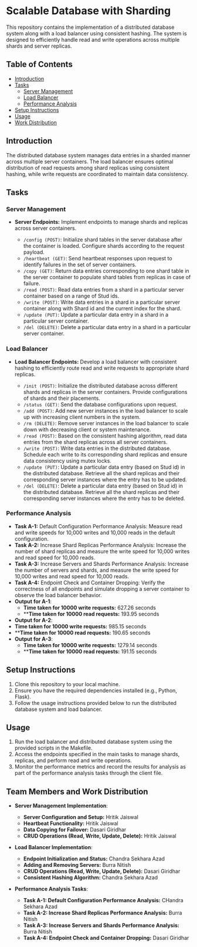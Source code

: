# Scalable Database with Sharding

This repository contains the implementation of a distributed database system along with a load balancer using consistent hashing. The system is designed to efficiently handle read and write operations across multiple shards and server replicas.

## Table of Contents
- [Introduction](#introduction)
- [Tasks](#tasks)
  - [Server Management](#server-management)
  - [Load Balancer](#load-balancer)
  - [Performance Analysis](#performance-analysis)
- [Setup Instructions](#setup-instructions)
- [Usage](#usage)
- [Work Distribution](#work-distribution)

## Introduction

The distributed database system manages data entries in a sharded manner across multiple server containers. The load balancer ensures optimal distribution of read requests among shard replicas using consistent hashing, while write requests are coordinated to maintain data consistency.

## Tasks

### Server Management

- **Server Endpoints:** Implement endpoints to manage shards and replicas across server containers.

  - `/config (POST)`: Initialize shard tables in the server database after the container is loaded. Configure shards according to the request payload.
  - `/heartbeat (GET)`: Send heartbeat responses upon request to identify failures in the set of server containers.
  - `/copy (GET)`: Return data entries corresponding to one shard table in the server container to populate shard tables from replicas in case of failure.
  - `/read (POST)`: Read data entries from a shard in a particular server container based on a range of Stud ids.
  - `/write (POST)`: Write data entries in a shard in a particular server container along with Shard id and the current index for the shard.
  - `/update (PUT)`: Update a particular data entry in a shard in a particular server container.
  - `/del (DELETE)`: Delete a particular data entry in a shard in a particular server container.

### Load Balancer

- **Load Balancer Endpoints:** Develop a load balancer with consistent hashing to efficiently route read and write requests to appropriate shard replicas.

  - `/init (POST)`: Initialize the distributed database across different shards and replicas in the server containers. Provide configurations of shards and their placements.
  - `/status (GET)`: Send the database configurations upon request.
  - `/add (POST)`: Add new server instances in the load balancer to scale up with increasing client numbers in the system.
  - `/rm (DELETE)`: Remove server instances in the load balancer to scale down with decreasing client or system maintenance.
  - `/read (POST)`: Based on the consistent hashing algorithm, read data entries from the shard replicas across all server containers.
  - `/write (POST)`: Write data entries in the distributed database. Schedule each write to its corresponding shard replicas and ensure data consistency using mutex locks.
  - `/update (PUT)`: Update a particular data entry (based on Stud id) in the distributed database. Retrieve all the shard replicas and their corresponding server instances where the entry has to be updated.
  - `/del (DELETE)`: Delete a particular data entry (based on Stud id) in the distributed database. Retrieve all the shard replicas and their corresponding server instances where the entry has to be deleted.

### Performance Analysis

- **Task A-1:** Default Configuration Performance Analysis: Measure read and write speeds for 10,000 writes and 10,000 reads in the default configuration.
- **Task A-2:** Increase Shard Replicas Performance Analysis: Increase the number of shard replicas and measure the write speed for 10,000 writes and read speed for 10,000 reads.
- **Task A-3:** Increase Servers and Shards Performance Analysis: Increase the number of servers and shards, and measure the write speed for 10,000 writes and read speed for 10,000 reads.
- **Task A-4:** Endpoint Check and Container Dropping: Verify the correctness of all endpoints and simulate dropping a server container to observe the load balancer behavior.
- **Output for A-1**:
  - **Time taken for 10000 write requests:** 627.26 seconds 
  - ****Time taken for 10000 read requests:** 193.95 seconds
 - **Output for A-2**:
  - **Time taken for 10000 write requests:** 985.15 seconds 
  - ****Time taken for 10000 read requests:** 190.65 seconds
- **Output for A-3**:
  - **Time taken for 10000 write requests:** 1279.14 seconds 
  - ****Time taken for 10000 read requests:** 191.15 seconds

## Setup Instructions

1. Clone this repository to your local machine.
2. Ensure you have the required dependencies installed (e.g., Python, Flask).
3. Follow the usage instructions provided below to run the distributed database system and load balancer.

## Usage

1. Run the load balancer and distributed database system using the provided scripts in the Makefile.
2. Access the endpoints specified in the main tasks to manage shards, replicas, and perform read and write operations.
3. Monitor the performance metrics and record the results for analysis as part of the performance analysis tasks through the client file.

## Team Members and Work Distribution

- **Server Management Implementation**:
  - **Server Configuration and Setup:** Hritik Jaiswal
  - **Heartbeat Functionality:** Hritik Jaiswal
  - **Data Copying for Failover:** Dasari Giridhar
  - **CRUD Operations (Read, Write, Update, Delete):** Hritik Jaiswal

- **Load Balancer Implementation**:
  - **Endpoint Initialization and Status:** Chandra Sekhara Azad
  - **Adding and Removing Servers:** Burra Nitish
  - **CRUD Operations (Read, Write, Update, Delete):** Dasari Giridhar
  - **Consistent Hashing Algorithm:** Chandra Sekhara Azad

- **Performance Analysis Tasks**:
  - **Task A-1: Default Configuration Performance Analysis:** CHandra Sekhara Azad
  - **Task A-2: Increase Shard Replicas Performance Analysis:** Burra Nitish
  - **Task A-3: Increase Servers and Shards Performance Analysis:** Burra Nitish
  - **Task A-4: Endpoint Check and Container Dropping:** Dasari Giridhar

